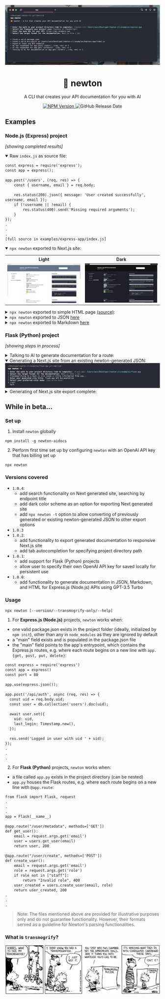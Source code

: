 <div align="center">
    <div>
        <img src="https://raw.githubusercontent.com/mapldx/newton/main/examples/cover-example.png?token=GHSAT0AAAAAACMLWUJZGJYYDG55XVXQKAK6ZQPZEBQ"/>
        <h1 align="center">🦊 newton</h1>
    </div>
	<p>A CLI that creates your API documentation for you with AI</p>
	<a href="https://www.npmjs.com/package/newton-aidocs">
        <img alt="NPM Version" src="https://img.shields.io/npm/v/newton-aidocs">
    </a>
    <img alt="GitHub Release Date" src="https://img.shields.io/github/release-date/mapldx/newton">
</div>

## Examples
### Node.js (Express) project 
_[showing completed results]_
<details open>
    <summary>Raw <code>index.js</code> as source file:</summary>

    const express = require('express');
    const app = express();

    app.post('/users', (req, res) => {
        const { username, email } = req.body;

        res.status(200).json({ message: 'User created successfully', username, email });
        if (!username || !email) {
            res.status(400).send('Missing required arguments');
        }
    });
    .
    .
    .
    [full source in examples/express-app/index.js]
</details>
<details open>
    <summary><code>npx newton</code> exported to Next.js site:</summary>
<table>
  <tr>
    <th>Light</th>
    <th>Dark</th>
  </tr>
  <tr>
    <td><img src="https://github.com/mapldx/newton/blob/main/examples/next-light-mode.png?raw=true"></td>
    <td><img src="https://github.com/mapldx/newton/blob/main/examples/next-dark-mode.png?raw=true"></td>
  </tr>
</table>
</details>
<details>
    <summary><code>npx newton</code> exported to simple HTML page <a href="https://github.com/mapldx/newton/blob/main/examples/express-app/api-documentation.html">(source)</a>:</summary>
    <img src="https://github.com/mapldx/newton/blob/main/examples/express-app/express-simple-html.png?raw=true">
</details>
<details>
    <summary><code>npx newton</code> exported to JSON <a href="https://github.com/mapldx/newton/blob/main/examples/express-app/api-documentation.json">here</a></summary>
</details>
<details>
    <summary><code>npx newton</code> exported to Markdown <a href="https://github.com/mapldx/newton/blob/main/examples/express-app/api-documentation.md">here</a></summary>
</details>

### Flask (Python) project 
_[showing steps in process]_
<details>
    <summary>Talking to AI to generate documentation for a route:</summary>
    <img src="https://github.com/mapldx/newton/blob/main/examples/flask-app/flask-at-talking-to-ai.png?raw=true">
</details>
<details open>
    <summary>Generating a Next.js site from an existing newton-generated JSON:</summary>
    <img src="https://github.com/mapldx/newton/blob/main/examples/flask-app/flask-at-transmogrifying-existing.png?raw=true">
</details>
<details>
    <summary>Generating of Next.js site export complete:</summary>
    <img src="https://github.com/mapldx/newton/blob/main/examples/flask-app/flask-at-complete-next.png?raw=true">
</details>

## While in beta...
### Set up
1. Install `newton` globally
```
npm install -g newton-aidocs
```
2. Perform first time set up by configuring `newton` with an OpenAI API key that has billing set up
```
npx newton
```

### Versions covered
- `1.0.4`:
    - add search functionality on Next generated site, searching by endpoint title
    - add dark color scheme as an option for exporting Next generated site
    - add `npx newton -t` option to allow converting of previously generated or existing newton-generated JSON to other export options
- `1.0.3`
- `1.0.2`:
    - add functionality to export generated documentation to responsive Next.js site
    - add tab autocompletion for specifying project directory path
- `1.0.1`:
    - add support for Flask (Python) projects
    - allow user to specify their own OpenAI API key for saved locally for persistent use
- `1.0.0`:
    - add functionality to generate documentation in JSON, Markdown, and HTML for Express.js (Node.js) APIs using GPT-3.5 Turbo

### Usage
```
npx newton [--version/--transmogrify-only/--help]
```
1. For **Express.js (Node.js)** projects, `newton` works when:
- one valid package.json exists in the project folder (ideally, initialized by `npm init`), other than any in `node_modules` as they are ignored by default
- a "main" field exists and is populated in the package.json file
- the "main" field points to the app's entrypoint, which contains the Express.js routes, e.g. where each route begins on a new line with `app.{get, post, put, delete}`:
```
const express = require('express')
const app = express()
const port = 80

app.use(express.json());

app.post('/api/auth', async (req, res) => {
  const uid = req.body.uid;
  const user = db.collection('users').doc(uid);

  await user.set({
    uid: uid,
    last_login: Timestamp.now(),
  });

  res.send('Logged in user with uid ' + uid);
});
.
.
.
```
2. For **Flask (Python)** projects, `newton` works when:
- a file called `app.py` exists in the project directory (can be nested)
- `app.py` houses the Flask routes, e.g. where each route begins on a new line with `@app.route`:
```
from flask import Flask, request
.
.
.
app = Flask(__name__)

@app.route("/user/metadata", methods=['GET'])
def get_user():
    email = request.args.get('email')
    user = users.get_user(email)
    return user, 200

@app.route("/user/create", methods=['POST'])
def create_user():
    email = request.args.get('email')
    role = request.args.get('role')
    if role not in ["staff"]:
        return "Invalid role", 400
    user_created = users.create_user(email, role)
    return user_created, 200
.
.
.
```
> Note: The files mentioned above are provided for illustrative purposes only and do not guarantee functionality. However, their formats served as a guideline for Newton's parsing functionalities.

### What is `transmogrify`?
<img src="https://github.com/mapldx/newton/blob/main/examples/transmogrifier-comic.png?raw=true">
